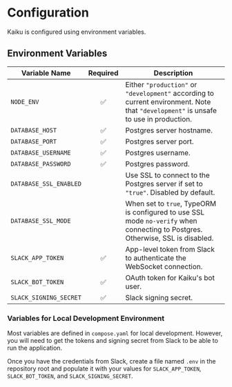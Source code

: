 # Configuration

Kaiku is configured using environment variables.

## Environment Variables

| Variable Name          | Required | Description                                                                                                                          |
| ---------------------- | :------: | ------------------------------------------------------------------------------------------------------------------------------------ |
| `NODE_ENV`             |    ✅    | Either `"production"` or `"development"` according to current environment. Note that `"development"` is unsafe to use in production. |
| `DATABASE_HOST`        |    ✅    | Postgres server hostname.                                                                                                            |
| `DATABASE_PORT`        |    ✅    | Postgres server port.                                                                                                                |
| `DATABASE_USERNAME`    |    ✅    | Postgres username.                                                                                                                   |
| `DATABASE_PASSWORD`    |    ✅    | Postgres password.                                                                                                                   |
| `DATABASE_SSL_ENABLED` |          | Use SSL to connect to the Postgres server if set to `"true"`. Disabled by default.                                                   |
| `DATABASE_SSL_MODE`    |          | When set to `true`, TypeORM is configured to use SSL mode `no-verify` when connecting to Postgres. Otherwise, SSL is disabled.       |
| `SLACK_APP_TOKEN`      |    ✅    | App-level token from Slack to authenticate the WebSocket connection.                                                                 |
| `SLACK_BOT_TOKEN`      |    ✅    | OAuth token for Kaiku's bot user.                                                                                                    |
| `SLACK_SIGNING_SECRET` |    ✅    | Slack signing secret.                                                                                                                |

### Variables for Local Development Environment

Most variables are defined in `compose.yaml` for local development. However, you will need to get
the tokens and signing secret from Slack to be able to run the application.

Once you have the credentials from Slack, create a file named `.env` in the repository root and
populate it with your values for `SLACK_APP_TOKEN`, `SLACK_BOT_TOKEN`, and `SLACK_SIGNING_SECRET`.
